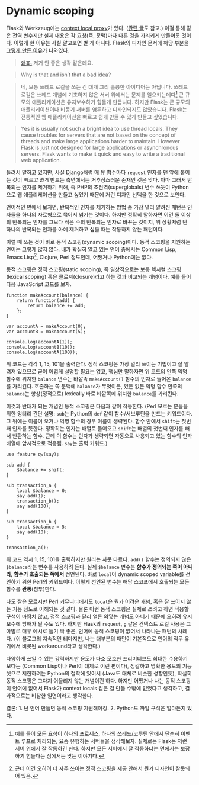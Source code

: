 Dynamic scoping
===============

Flask와 Werkzeug에는 [context local proxy][1]가 있다. ([관련 글][2]도 참고.) 이걸 통해 같은 전역 변수지만 실제 내용은 각 요청(즉, 문맥)마다 다른 것을 가리키게 만들어둔 것이다. 이렇게 한 이유는 사실 알고보면 별 게 아니다. Flask의 디자인 문서에 해당 부분을 [그렇게 만든 이유][3]가 나와있다.

> [<del>왜죠.</del>][4] 저거 안 좋은 생각 같은데요.

> Why is that and isn’t that a bad idea?

> 네, 보통 쓰레드 로컬을 쓰는 건 대개 그리 훌륭한 아이디어는 아닙니다. 쓰레드 로컬은 쓰레드 개념에 기초하지 않은 서버 위에서는 문제를 일으키는데다[^1] 큰 규모의 애플리케이션은 유지보수하기 힘들게 만듭니다. 하지만 Flask는 큰 규모의 애플리케이션이나 비동기 서버를 염두하고 디자인되지도 않았습니다. Flask는 전통적인 웹 애플리케이션을 빠르고 쉽게 만들 수 있게 만들고 싶었습니다.

> Yes it is usually not such a bright idea to use thread locals. They cause troubles for servers that are not based on the concept of threads and make large applications harder to maintain. However Flask is just not designed for large applications or asynchronous servers. Flask wants to make it quick and easy to write a traditional web application.

돌려서 말하고 있지만, 사실 Django처럼 매 뷰 함수마다 `request` 인자를 맨 앞에 붙이는 것이 *빠르고 쉽게* 만드는 측면에서는 거추장스러운 존재인 것은 맞다. 아마 그래서 반복되는 인자를 제거하기 위해, 즉 PHP의 초전역(superglobals) 변수 쓰듯이 Python으로 웹 애플리케이션을 만들고 싶었기 때문에 저런 디자인 선택을 한 것으로 보인다.

언어적인 면에서 보자면, 반복적인 인자를 제거하는 방법 중 가장 널리 알려진 패턴은 인자들을 하나의 자료형으로 묶어서 넘기는 것이다. 하지만 정확히 말하자면 이건 둘 이상의 반복되는 인자를 그보다 적은 수의 반복되는 인자로 바꾸는 것이지, 위 상황처럼 단 하나의 반복되는 인자를 아예 제거하고 싶을 때는 작동하지 않는 패턴이다.

이럴 때 쓰는 것이 바로 동적 스코핑(dynamic scoping)이다. 동적 스코핑을 지원하는 언어는 그렇게 많지 않다. 내가 확실히 알고 있는 언어 중에서는 Common Lisp, Emacs Lisp[^2], Clojure, Perl 정도인데, 어쨌거나 Python에는 없다.

동적 스코핑은 정적 스코핑(static scoping), 즉 일상적으로는 보통 렉시컬 스코핑(lexical scoping) 혹은 클로져(closure)라고 하는 것과 비교되는 개념이다. 예를 들어 다음 JavaScript 코드를 보자.

    function makeAccount(balance) {
        return function(add) {
            return balance += add;
        };
    }

    var accountA = makeAccount(0);
    var accountB = makeAccount(5);

    console.log(accountA(1));
    console.log(accountB(10));
    console.log(accountA(100));

위 코드는 각각 1, 15, 101을 출력한다. 정적 스코핑은 가장 널리 쓰이는 기법이고 잘 알려져 있으므로 굳이 어렵게 설명할 필요는 없고, 핵심만 말하자면 위 코드의 안쪽 익명 함수에 위치한 `balance` 변수는 바깥족 `makeAccount()` 함수의 인자로 들어온 `balance`를 가리킨다. 호출하는 쪽 문맥에 `balance`가 무엇이든, 있든 없든 익명 함수 안쪽의 `balance`는 항상(정적으로) lexically 바로 바깥쪽에 위치한 `balance`를 가리킨다.

이것과 반대가 되는 개념인 동적 스코핑은 다음과 같이 작동한다. (Perl 모르는 분들을 위한 엉터리 간단 설명: `sub`는 Python의 `def` 같이 함수/서브루틴을 만드는 키워드이다. 그 뒤에는 이름이 오거나 익명 함수의 경우 이름이 생략된다. 함수 안에서 `shift`는 첫번째 인자를 뜻한다. 정확히는 인자는 배열로 들어오고 `shift`는 배열의 첫번째 인자를 빼서 반환하는 함수. 근데 이 함수는 인자가 생략되면 자동으로 사용되고 있는 함수의 인자 배열에 암시적으로 적용됨. `say`는 출력 키워드.)

    use feature qw(say);

    sub add {
        $balance += shift;
    }

    sub transaction_a {
        local $balance = 0;
        say add(1);
        transaction_b();
        say add(100);
    }

    sub transaction_b {
        local $balance = 5;
        say add(10);
    }

    transaction_a();

위 코드 역시 1, 15, 101을 출력하지만 원리는 사뭇 다르다. `add()` 함수는 정의되지 않은 `$balance`라는 변수를 사용하려 든다. 실제 `$balance` 변수는 **함수가 정의되는 쪽이 아니라, 함수가 호출되는 쪽에서** 선언된다. 바로 `local`이 dynamic scoped variable를 선언하기 위한 Perl의 키워드이다. 이렇게 선언된 변수는 해당 스코프에서 호출되는 모든 함수를 **관통**(침투)한다.

나도 잘은 모르지만 Perl 커뮤니티에서도 `local`은 뭔가 어려운 개념, 혹은 잘 쓰이지 않는 기능 정도로 이해되는 것 같다. 물론 이런 동적 스코핑은 실제로 쓰려고 하면 적용할 구석이 마땅치 않고, 정적 스코핑과 달리 얼른 와닿는 개념도 아니기 때문에 오히려 유지보수에 방해가 될 수도 있다. 하지만 Flask의 `request`, `g` 같은 컨텍스트 로컬 사용은 그야말로 매우 예시로 들기 딱 좋은, 언어에 동적 스코핑이 없어서 나타나는 패턴의 사례다. (이 블로그의 지속적인 테마지만, 나는 대부분의 패턴이 기본적으로 언어의 직무 유기에서 비롯된 workaround라고 생각한다.)

다양하게 쓰일 수 있는 강력하지만 용도가 다소 모호한 프리미티브도 최대한 수용하기 보다는 (Common Lisp이나 Perl이 대체로 이런 편이다), 정갈하고 명확한 용도의 기능셋으로 제한하려는 Python의 철학에 있어서 (Java도 대체로 비슷한 성향인듯), 확실히 동적 스코핑은 그다지 어울리지 않는 개념이긴 하다. 하지만 어쨌거나 나는 동적 스코핑이 언어에 없어서 Flask가 context locals 같은 걸 만들 수밖에 없었다고 생각하고, 결과적으로는 비참한 일면이라고 생각한다.

결론: 1. 난 언어 만들면 동적 스코핑 지원해야징. 2. Python도 까일 구석은 얼마든지 있다.

[^1]: 예를 들어 모든 요청이 하나의 프로세스, 하나의 쓰레드/코루틴 안에서 단순히 이벤트 루프로 처리되는, 요즘 유행하는 서버들을 생각해보자. 실제로는 Flask는 저런 서버 위에서 잘 작동하긴 한다. 하지만 모든 서버에서 잘 작동하냐는 면에서는 보장하기 힘들다는 점에서는 맞는 이야기다.

[^2]: 근데 이건 오히려 더 자주 쓰이는 정적 스코핑을 제공 안해서 뭔가 디자인이 잘못되어 있음.

[1]: http://flask.pocoo.org/docs/reqcontext/
[2]: http://spoqa.github.com/2012/05/07/about-flask-request.html
[3]: http://flask.pocoo.org/docs/design/#thread-locals
[4]: http://mirror.enha.kr/wiki/%EC%99%9C%EC%A3%A0
